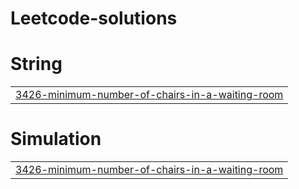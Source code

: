 # Leetcode-solutions


# String
|  |
| ------- |
| [3426-minimum-number-of-chairs-in-a-waiting-room](https://github.com/Adityakendre1000/Leetcode-solutions/tree/master/3426-minimum-number-of-chairs-in-a-waiting-room) |
# Simulation
|  |
| ------- |
| [3426-minimum-number-of-chairs-in-a-waiting-room](https://github.com/Adityakendre1000/Leetcode-solutions/tree/master/3426-minimum-number-of-chairs-in-a-waiting-room) |